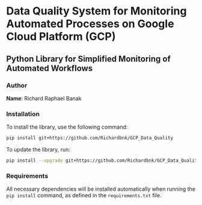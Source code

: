 # Data Quality System for Monitoring Automated Processes on Google Cloud Platform (GCP)

## Python Library for Simplified Monitoring of Automated Workflows
### Author

**Name**: Richard Raphael Banak

### Installation

To install the library, use the following command:

```bash
pip install git+https://github.com/Richardbnk/GCP_Data_Quality
```

To update the library, run:

```bash
pip install --upgrade git+https://github.com/Richardbnk/GCP_Data_Quality
```

### Requirements

All necessary dependencies will be installed automatically when running the `pip install` command, as defined in the `requirements.txt` file.
